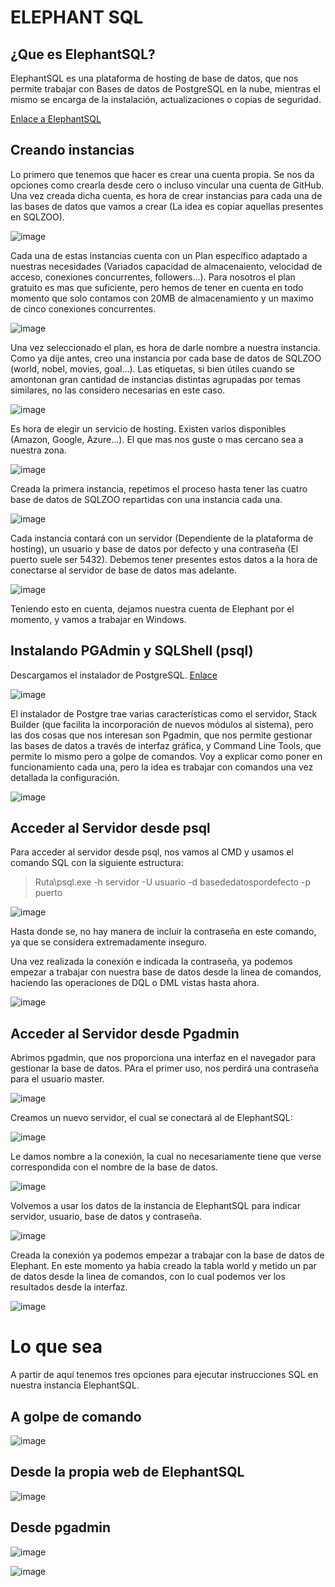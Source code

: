 # ELEPHANT SQL

## ¿Que es ElephantSQL?
ElephantSQL es una plataforma de hosting de base de datos, que nos permite trabajar con Bases de datos de PostgreSQL en la nube, mientras el mismo se encarga de la instalación, actualizaciones o copias de seguridad.

[Enlace a ElephantSQL](https://www.elephantsql.com/)

## Creando instancias
Lo primero que tenemos que hacer es crear una cuenta propia. Se nos da opciones como crearla desde cero o incluso vincular una cuenta de GitHub. Una vez creada dicha cuenta, es hora de crear instancias para cada una de las bases de datos que vamos a crear (La idea es copiar aquellas presentes en SQLZOO).

![image](./img/img1.png "Logo Title Text 1")

Cada una de estas instancias cuenta con un Plan específico adaptado a nuestras necesidades (Variados capacidad de almacenaiento, velocidad de acceso, conexiones concurrentes, followers...). Para nosotros el plan gratuito es mas que suficiente, pero hemos de tener en cuenta en todo momento que solo contamos con 20MB de almacenamiento y un maximo de cinco conexiones concurrentes.

![image](./img/img2.png "Logo Title Text 1")

Una vez seleccionado el plan, es hora de darle nombre a nuestra instancia. Como ya dije antes, creo una instancia por cada base de datos de SQLZOO (world, nobel, movies, goal...). Las etiquetas, si bien útiles cuando se amontonan gran cantidad de instancias distintas agrupadas por temas similares, no las considero necesarias en este caso. 

![image](./img/img3.png "Logo Title Text 1")

Es hora de elegir un servicio de hosting. Existen varios disponibles (Amazon, Google, Azure...). El que mas nos guste o mas cercano sea a nuestra zona.

![image](./img/img4.png "Logo Title Text 1")

Creada la primera instancia, repetimos el proceso hasta tener las cuatro base de datos de SQLZOO repartidas con una instancia cada una.

![image](./img/img5.png "Logo Title Text 1")

Cada instancia contará con un servidor (Dependiente de la plataforma de hosting), un usuario y base de datos por defecto y una contraseña (El puerto suele ser 5432). Debemos tener presentes estos datos a la hora de conectarse al servidor de base de datos mas adelante.

![image](./img/img6.png "Logo Title Text 1")

Teniendo esto en cuenta, dejamos nuestra cuenta de Elephant por el momento, y vamos a trabajar en Windows.

## Instalando PGAdmin y SQLShell (psql)
Descargamos el instalador de PostgreSQL.
[Enlace](https://www.postgresql.org/download/)


![image](./img/img7.png "Logo Title Text 1")

El instalador de Postgre trae varias características como el servidor, Stack Builder (que facilita la incorporación de nuevos módulos al sistema), pero las dos cosas que nos interesan son Pgadmin, que nos permite gestionar las bases de datos a través de interfaz gráfica, y Command Line Tools, que permite lo mismo pero a golpe de comandos. Voy a explicar como poner en funcionamiento cada una, pero la idea es trabajar con comandos una vez detallada la configuración.

![image](./img/img8.png "Logo Title Text 1")

## Acceder al Servidor desde psql
Para acceder al servidor desde psql, nos vamos al CMD y usamos el comando SQL con la siguiente estructura:
> Ruta\psql.exe -h servidor -U usuario -d basededatospordefecto -p puerto

![image](./img/img9.png "Logo Title Text 1")

Hasta donde se, no hay manera de incluir la contraseña en este comando, ya que se considera extremadamente inseguro.

Una vez realizada la conexión e indicada la contraseña, ya podemos empezar a trabajar con nuestra base de datos desde la linea de comandos, haciendo las operaciones de DQL o DML vistas hasta ahora.

![image](./img/img10.png "Logo Title Text 1")

## Acceder al Servidor desde Pgadmin
Abrimos pgadmin, que nos proporciona una interfaz en el navegador para gestionar la base de datos. PAra el primer uso, nos perdirá una contraseña para el usuario master.

![image](./img/img11.png "Logo Title Text 1")

Creamos un nuevo servidor, el cual se conectará al de ElephantSQL:

![image](./img/img12.png "Logo Title Text 1")

Le damos nombre a la conexión, la cual no necesariamente tiene que verse correspondida con el nombre de la base de datos.

![image](./img/img13.png "Logo Title Text 1")

Volvemos a usar los datos de la instancia de ElephantSQL para indicar servidor, usuario, base de datos y contraseña.

![image](./img/img14.png "Logo Title Text 1")

Creada la conexión ya podemos empezar a trabajar con la base de datos de Elephant. En este momento ya habia creado la tabla world y metido un par de datos desde la linea de comandos, con lo cual podemos ver los resultados desde la interfaz.

![image](./img/img15.png "Logo Title Text 1")

# Lo que sea
A partir de aquí tenemos tres opciones para ejecutar instrucciones SQL en nuestra instancia ElephantSQL.

## A golpe de comando
![image](./img/sql_cmd.png "Logo Title Text 1")

## Desde la propia web de ElephantSQL
![image](./img/elephantsql.png "Logo Title Text 1")

## Desde pgadmin

![image](./img/pgadminsql1.png "Logo Title Text 1")

![image](./img/pgadminsql2.png "Logo Title Text 1")

